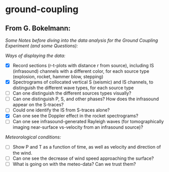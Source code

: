 # ground-coupling

## From G. Bokelmann:

_Some Notes before diving into the data analysis for the Ground Coupling Experiment (and some Questions):_

*Ways of displaying the data:*
- [x] Record sections (r-t-plots with distance r from source), including IS (infrasound) channels with a different color, for each source type (explosion, rocket, hammer blow, stepping)
- [x] Spectrograms of collocated vertical S (seismic) and IS channels, to distinguish the different wave types, for each source type
- [ ] Can one distinguish the different sources types visually?
- [ ] Can one distinguish P, S, and other phases? How does the infrasound appear on the S-traces?
- [ ] Could one identify the IS from S-traces alone?
- [x] Can one see the Doppler effect in the rocket spectrograms?
- [ ] Can one see infrasound-generated Rayleigh waves (for tomographically imaging near-surface vs-velocity from an infrasound source)?

*Meteorological conditions:*
- [ ] Show P and T as a function of time, as well as velocity and direction of the wind.
- [ ] Can one see the decrease of wind speed approaching the surface?
- [ ] What is going on with the meteo-data? Can we trust them?
